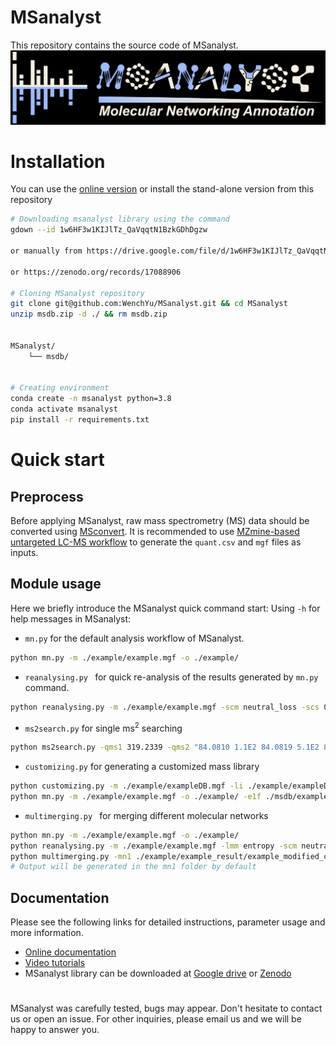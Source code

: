 # MSanalyst
This repository contains the source code of MSanalyst. 
![MSanalystlogo](MSanalyst_logo.jpg)

# Installation
You can use the [online version](https://msanalyst.net/) or install the stand-alone version from this repository
```bash
# Downloading msanalyst library using the command 
gdown --id 1w6HF3w1KIJlTz_QaVqqtN1BzkGDhDgzw

or manually from https://drive.google.com/file/d/1w6HF3w1KIJlTz_QaVqqtN1BzkGDhDgzw/view 

or https://zenodo.org/records/17088906

# Cloning MSanalyst repository
git clone git@github.com:WenchYu/MSanalyst.git && cd MSanalyst
unzip msdb.zip -d ./ && rm msdb.zip


MSanalyst/
    └── msdb/


# Creating environment
conda create -n msanalyst python=3.8
conda activate msanalyst
pip install -r requirements.txt
```


# Quick start
## Preprocess
Before applying MSanalyst, raw mass spectrometry (MS) data should be converted using [MSconvert](https://mzmine.github.io/mzmine_documentation/data_conversion.html). 
It is recommended to use [MZmine-based untargeted LC-MS workflow](https://mzmine.github.io/mzmine_documentation/workflows/lcmsworkflow/lcms-workflow.html) 
to generate the `quant.csv` and `mgf` files as inputs. 

## Module usage
Here we briefly introduce the MSanalyst quick command start:
Using `-h` for help messages in MSanalyst: 

- `mn.py` 
for the default analysis workflow of MSanalyst.

```bash
python mn.py -m ./example/example.mgf -o ./example/
```

- `reanalysing.py ` for quick re-analysis of the results generated by `mn.py` command.

```bash
python reanalysing.py -m ./example/example.mgf -scm neutral_loss -scs 0.5 -scp 4
```

- `ms2search.py` 
for single ms<sup>2</sup> searching

```bash
python ms2search.py -qms1 319.2339 -qms2 "84.0810 1.1E2 84.0819 5.1E2 84.0829 1.3E2"
```

- `customizing.py` 
for generating a customized mass library

```bash
python customizing.py -m ./example/exampleDB.mgf -li ./example/exampleDB.xlsx -o ./msdb/
python mn.py -m ./example/example.mgf -o ./example/ -e1f ./msdb/exampleDB_ms1.csv -e2f ./msdb/exampleDB_ms2.json
```

- `multimerging.py `
for merging different molecular networks

```bash
python mn.py -m ./example/example.mgf -o ./example/
python reanalysing.py -m ./example/example.mgf -lmm entropy -scm neutral_loss -scs 0.5 -scp 4
python multimerging.py -mn1 ./example/example_result/example_modified_cosine_modified_cosine_0.7_0.graphml -mn2 ./example/example_result/example_entropy_neutral_loss_0.5_4.graphml
# Output will be generated in the mn1 folder by default
```

## Documentation
Please see the following links for detailed instructions, parameter usage and more information.
- [Online documentation](https://msanalyst.net/a/about) 
- [Video tutorials](https://msanalyst.net/a/about)
- MSanalyst library can be downloaded at [Google drive](https://drive.google.com/file/d/1w6HF3w1KIJlTz_QaVqqtN1BzkGDhDgzw/view) or [Zenodo](https://zenodo.org/records/17088906)

# 
MSanalyst was carefully tested, bugs may appear. Don't hesitate to contact us or open an issue. 
For other inquiries, please email us and we will be happy to answer you.
